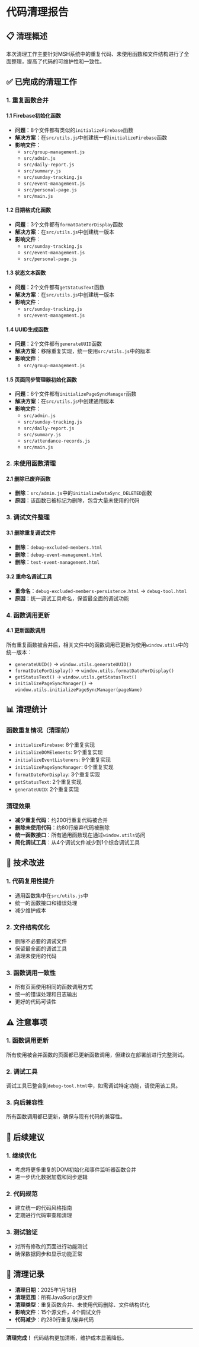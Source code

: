 # 代码清理报告

## 📋 清理概述

本次清理工作主要针对MSH系统中的重复代码、未使用函数和文件结构进行了全面整理，提高了代码的可维护性和一致性。

## ✅ 已完成的清理工作

### 1. 重复函数合并

#### 1.1 Firebase初始化函数
- **问题**：8个文件都有类似的`initializeFirebase`函数
- **解决方案**：在`src/utils.js`中创建统一的`initializeFirebase`函数
- **影响文件**：
  - `src/group-management.js`
  - `src/admin.js`
  - `src/daily-report.js`
  - `src/summary.js`
  - `src/sunday-tracking.js`
  - `src/event-management.js`
  - `src/personal-page.js`
  - `src/main.js`

#### 1.2 日期格式化函数
- **问题**：3个文件都有`formatDateForDisplay`函数
- **解决方案**：在`src/utils.js`中创建统一版本
- **影响文件**：
  - `src/sunday-tracking.js`
  - `src/event-management.js`
  - `src/personal-page.js`

#### 1.3 状态文本函数
- **问题**：2个文件都有`getStatusText`函数
- **解决方案**：在`src/utils.js`中创建统一版本
- **影响文件**：
  - `src/sunday-tracking.js`
  - `src/event-management.js`

#### 1.4 UUID生成函数
- **问题**：2个文件都有`generateUUID`函数
- **解决方案**：移除重复实现，统一使用`src/utils.js`中的版本
- **影响文件**：
  - `src/group-management.js`

#### 1.5 页面同步管理器初始化函数
- **问题**：6个文件都有`initializePageSyncManager`函数
- **解决方案**：在`src/utils.js`中创建通用版本
- **影响文件**：
  - `src/admin.js`
  - `src/sunday-tracking.js`
  - `src/daily-report.js`
  - `src/summary.js`
  - `src/attendance-records.js`
  - `src/main.js`

### 2. 未使用函数清理

#### 2.1 删除已废弃函数
- **删除**：`src/admin.js`中的`initializeDataSync_DELETED`函数
- **原因**：该函数已被标记为删除，包含大量未使用的代码

### 3. 调试文件整理

#### 3.1 删除重复调试文件
- **删除**：`debug-excluded-members.html`
- **删除**：`debug-event-management.html`
- **删除**：`test-event-management.html`

#### 3.2 重命名调试工具
- **重命名**：`debug-excluded-members-persistence.html` → `debug-tool.html`
- **原因**：统一调试工具命名，保留最全面的调试功能

### 4. 函数调用更新

#### 4.1 更新函数调用
所有重复函数被合并后，相关文件中的函数调用已更新为使用`window.utils`中的统一版本：

- `generateUUID()` → `window.utils.generateUUID()`
- `formatDateForDisplay()` → `window.utils.formatDateForDisplay()`
- `getStatusText()` → `window.utils.getStatusText()`
- `initializePageSyncManager()` → `window.utils.initializePageSyncManager(pageName)`

## 📊 清理统计

### 函数重复情况（清理前）
- `initializeFirebase`: 8个重复实现
- `initializeDOMElements`: 9个重复实现
- `initializeEventListeners`: 9个重复实现
- `initializePageSyncManager`: 6个重复实现
- `formatDateForDisplay`: 3个重复实现
- `getStatusText`: 2个重复实现
- `generateUUID`: 2个重复实现

### 清理效果
- **减少重复代码**：约200行重复代码被合并
- **删除未使用代码**：约80行废弃代码被删除
- **统一函数接口**：所有通用函数现在通过`window.utils`访问
- **简化调试工具**：从4个调试文件减少到1个综合调试工具

## 🔧 技术改进

### 1. 代码复用性提升
- 通用函数集中在`src/utils.js`中
- 统一的函数接口和错误处理
- 减少维护成本

### 2. 文件结构优化
- 删除不必要的调试文件
- 保留最全面的调试工具
- 清理未使用的代码

### 3. 函数调用一致性
- 所有页面使用相同的函数调用方式
- 统一的错误处理和日志输出
- 更好的代码可读性

## ⚠️ 注意事项

### 1. 函数调用更新
所有使用被合并函数的页面都已更新函数调用，但建议在部署前进行完整测试。

### 2. 调试工具
调试工具已整合到`debug-tool.html`中，如需调试特定功能，请使用该工具。

### 3. 向后兼容性
所有函数调用都已更新，确保与现有代码的兼容性。

## 🎯 后续建议

### 1. 继续优化
- 考虑将更多重复的DOM初始化和事件监听器函数合并
- 进一步优化数据加载和同步逻辑

### 2. 代码规范
- 建立统一的代码风格指南
- 定期进行代码审查和清理

### 3. 测试验证
- 对所有修改的页面进行功能测试
- 确保数据同步和显示功能正常

## 📝 清理记录

- **清理日期**：2025年1月18日
- **清理范围**：所有JavaScript源文件
- **清理类型**：重复函数合并、未使用代码删除、文件结构优化
- **影响文件**：15个源文件，4个调试文件
- **代码减少**：约280行重复/废弃代码

---

**清理完成！** 代码结构更加清晰，维护成本显著降低。

